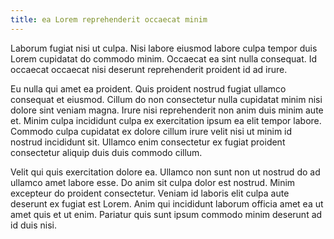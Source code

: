 ```yaml
---
title: ea Lorem reprehenderit occaecat minim
---
```


Laborum fugiat nisi ut culpa. Nisi labore eiusmod labore culpa tempor duis Lorem cupidatat do commodo minim. Occaecat ea sint nulla consequat. Id occaecat occaecat nisi deserunt reprehenderit proident id ad irure.

Eu nulla qui amet ea proident. Quis proident nostrud fugiat ullamco consequat et eiusmod. Cillum do non consectetur nulla cupidatat minim nisi dolore sint veniam magna. Irure nisi reprehenderit non anim duis minim aute et. Minim culpa incididunt culpa ex exercitation ipsum ea elit tempor labore. Commodo culpa cupidatat ex dolore cillum irure velit nisi ut minim id nostrud incididunt sit. Ullamco enim consectetur ex fugiat proident consectetur aliquip duis duis commodo cillum.

Velit qui quis exercitation dolore ea. Ullamco non sunt non ut nostrud do ad ullamco amet labore esse. Do anim sit culpa dolor est nostrud. Minim excepteur do proident consectetur. Veniam id laboris elit culpa aute deserunt ex fugiat est Lorem. Anim qui incididunt laborum officia amet ea ut amet quis et ut enim. Pariatur quis sunt ipsum commodo minim deserunt ad id duis nisi.